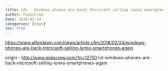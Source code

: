 ```yaml
---
title: LOL - Windows phones are back! Microsoft selling Lumia smartphones again
author: PipisCrew
date: 2018-02-24
categories: [news]
toc: true
---
```


https://www.afterdawn.com/news/article.cfm/2018/02/24/windows-phones-are-back-microsoft-selling-lumia-smartphones-again

origin - http://www.pipiscrew.com/?p=12750 lol-windows-phones-are-back-microsoft-selling-lumia-smartphones-again